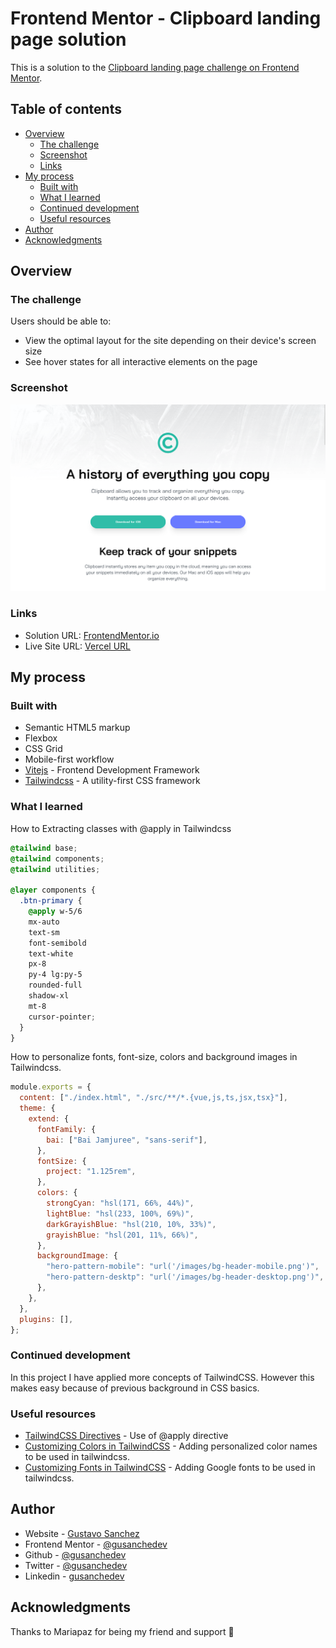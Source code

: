 # Frontend Mentor - Clipboard landing page solution

This is a solution to the [Clipboard landing page challenge on Frontend Mentor](https://www.frontendmentor.io/challenges/clipboard-landing-page-5cc9bccd6c4c91111378ecb9).

## Table of contents

- [Overview](#overview)
  - [The challenge](#the-challenge)
  - [Screenshot](#screenshot)
  - [Links](#links)
- [My process](#my-process)
  - [Built with](#built-with)
  - [What I learned](#what-i-learned)
  - [Continued development](#continued-development)
  - [Useful resources](#useful-resources)
- [Author](#author)
- [Acknowledgments](#acknowledgments)

## Overview

### The challenge

Users should be able to:

- View the optimal layout for the site depending on their device's screen size
- See hover states for all interactive elements on the page

### Screenshot

![](images/ScreenShot.png)

### Links

- Solution URL: [FrontendMentor.io](https://www.frontendmentor.io/solutions/clipboard-landing-page-challenge-with-tailwindcss-Dw2wze-Bv)
- Live Site URL: [Vercel URL](https://prj-11-clipboard-landing-page.vercel.app/)

## My process

### Built with

- Semantic HTML5 markup
- Flexbox
- CSS Grid
- Mobile-first workflow
- [Vitejs](https://vitejs.dev/) - Frontend Development Framework
- [Tailwindcss](https://tailwindcss.com) - A utility-first CSS framework

### What I learned

How to Extracting classes with @apply in Tailwindcss

```css
@tailwind base;
@tailwind components;
@tailwind utilities;

@layer components {
  .btn-primary {
    @apply w-5/6
    mx-auto
    text-sm
    font-semibold
    text-white
    px-8
    py-4 lg:py-5
    rounded-full
    shadow-xl
    mt-8
    cursor-pointer;
  }
}
```

How to personalize fonts, font-size, colors and background images in Tailwindcss.

```js
module.exports = {
  content: ["./index.html", "./src/**/*.{vue,js,ts,jsx,tsx}"],
  theme: {
    extend: {
      fontFamily: {
        bai: ["Bai Jamjuree", "sans-serif"],
      },
      fontSize: {
        project: "1.125rem",
      },
      colors: {
        strongCyan: "hsl(171, 66%, 44%)",
        lightBlue: "hsl(233, 100%, 69%)",
        darkGrayishBlue: "hsl(210, 10%, 33%)",
        grayishBlue: "hsl(201, 11%, 66%)",
      },
      backgroundImage: {
        "hero-pattern-mobile": "url('/images/bg-header-mobile.png')",
        "hero-pattern-desktp": "url('/images/bg-header-desktop.png')",
      },
    },
  },
  plugins: [],
};
```

### Continued development

In this project I have applied more concepts of TailwindCSS. However this makes easy because of previous background in CSS basics.

### Useful resources

- [TailwindCSS Directives](https://tailwindcss.com/docs/functions-and-directives) - Use of @apply directive
- [Customizing Colors in TailwindCSS](https://tailwindcss.com/docs/customizing-colors) - Adding personalized color names to be used in tailwindcss.
- [Customizing Fonts in TailwindCSS](https://tailwindcss.com/docs/font-family#using-custom-values) - Adding Google fonts to be used in tailwindcss.

## Author

- Website - [Gustavo Sanchez](https://www.gusanche.dev)
- Frontend Mentor - [@gusanchedev](https://www.frontendmentor.io/profile/gusanchedev)
- Github - [@gusanchedev](https://www.github.com/gusanchedev)
- Twitter - [@gusanchedev](https://www.twitter.com/gusanchedev)
- Linkedin - [gusanchedev](https://www.linkedin.com/in/gusanchedev/)

## Acknowledgments

Thanks to Mariapaz for being my friend and support 💙
